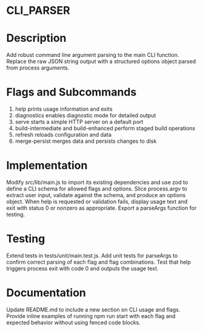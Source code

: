 # CLI_PARSER

# Description
Add robust command line argument parsing to the main CLI function. Replace the raw JSON string output with a structured options object parsed from process arguments.

# Flags and Subcommands
1. help prints usage information and exits
2. diagnostics enables diagnostic mode for detailed output
3. serve starts a simple HTTP server on a default port
4. build-intermediate and build-enhanced perform staged build operations
5. refresh reloads configuration and data
6. merge-persist merges data and persists changes to disk

# Implementation
Modify src/lib/main.js to import its existing dependencies and use zod to define a CLI schema for allowed flags and options. Slice process.argv to extract user input, validate against the schema, and produce an options object. When help is requested or validation fails, display usage text and exit with status 0 or nonzero as appropriate. Export a parseArgs function for testing.

# Testing
Extend tests in tests/unit/main.test.js. Add unit tests for parseArgs to confirm correct parsing of each flag and flag combinations. Test that help triggers process exit with code 0 and outputs the usage text.

# Documentation
Update README.md to include a new section on CLI usage and flags. Provide inline examples of running npm run start with each flag and expected behavior without using fenced code blocks.